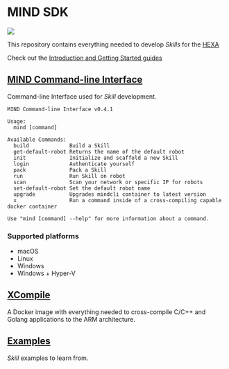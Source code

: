 # MIND SDK
![](https://img.shields.io/badge/master-0.4.1-green.svg?style=flat)

This repository contains everything needed to develop *Skills* for the [HEXA](https://www.vincross.com/hexa)

Check out the [Introduction and Getting Started guides](https://www.vincross.com/developer/introduction/mind-overview)


## [MIND Command-line Interface](cli)
Command-line Interface used for *Skill* development.

```
MIND Command-line Interface v0.4.1

Usage:
  mind [command]

Available Commands:
  build             Build a Skill
  get-default-robot Returns the name of the default robot
  init              Initialize and scaffold a new Skill
  login             Authenticate yourself
  pack              Pack a Skill
  run               Run Skill on robot
  scan              Scan your network or specific IP for robots
  set-default-robot Set the default robot name
  upgrade           Upgrades mindcli container to latest version
  x                 Run a command inside of a cross-compiling capable docker container

Use "mind [command] --help" for more information about a command.
```
### Supported platforms
* macOS
* Linux
* Windows
* Windows + Hyper-V

## [XCompile](xcompile)
A Docker image with everything needed to cross-compile C/C++ and Golang applications to the ARM architecture.

## [Examples](examples)
*Skill* examples to learn from.
